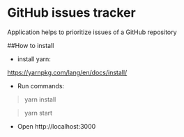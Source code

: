 # GitHub issues tracker

Application helps to prioritize issues of a GitHub repository

##How to install

* install yarn:

https://yarnpkg.com/lang/en/docs/install/

* Run commands:

> yarn install

> yarn start

* Open http://localhost:3000

